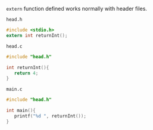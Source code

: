 ``extern`` function defined works normally with header files.

``head.h``

```c
#include <stdio.h>
extern int returnInt();
```

``head.c``

```c
#include "head.h"

int returnInt(){
   return 4;
}
```

``main.c``

```c
#include "head.h"

int main(){
   printf("%d ", returnInt());
}
```